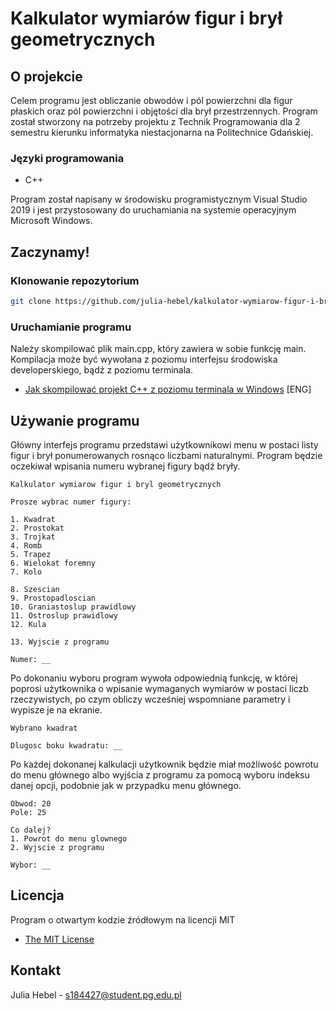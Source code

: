 
# Kalkulator wymiarów figur i brył geometrycznych

## O projekcie

Celem programu jest obliczanie obwodów i pól powierzchni dla figur płaskich oraz pól 
powierzchni i objętości dla brył przestrzennych.
Program został stworzony na potrzeby projektu z Technik Programowania dla 2 semestru 
kierunku informatyka niestacjonarna na Politechnice Gdańskiej.

### Języki programowania

* C++

Program został napisany w środowisku programistycznym Visual Studio 2019 i jest przystosowany
do uruchamiania na systemie operacyjnym Microsoft Windows.

## Zaczynamy!

### Klonowanie repozytorium

```sh
git clone https://github.com/julia-hebel/kalkulator-wymiarow-figur-i-bryl-geometrycznych.git
```

### Uruchamianie programu

Należy skompilować plik main.cpp, który zawiera w sobie funkcję main. Kompilacja może być
wywołana z poziomu interfejsu środowiska developerskiego, bądź z poziomu terminala.

* [Jak skompilować projekt C++ z poziomu terminala w Windows](https://stackoverflow.com/questions/11365850/run-c-in-command-prompt-windows) [ENG]

## Używanie programu

Główny interfejs programu przedstawi użytkownikowi menu w postaci listy figur i brył ponumerowanych rosnąco liczbami naturalnymi. Program będzie oczekiwał wpisania numeru wybranej figury bądź bryły.

```
Kalkulator wymiarow figur i bryl geometrycznych

Prosze wybrac numer figury:

1. Kwadrat
2. Prostokat
3. Trojkat
4. Romb
5. Trapez
6. Wielokat foremny
7. Kolo

8. Szescian
9. Prostopadloscian
10. Graniastoslup prawidlowy
11. Ostroslup prawidlowy
12. Kula

13. Wyjscie z programu

Numer: __
```

Po dokonaniu wyboru program wywoła odpowiednią funkcję, w której poprosi użytkownika o wpisanie wymaganych wymiarów w postaci liczb rzeczywistych, po czym obliczy wcześniej wspomniane parametry i wypisze je na ekranie. 

```
Wybrano kwadrat

Dlugosc boku kwadratu: __
```

Po każdej dokonanej kalkulacji użytkownik będzie miał możliwość powrotu do menu głównego albo wyjścia z programu za pomocą wyboru indeksu danej opcji, podobnie jak w przypadku menu głównego. 

```
Obwod: 20
Pole: 25

Co dalej?
1. Powrot do menu glownego
2. Wyjscie z programu

Wybor: __
```

## Licencja

Program o otwartym kodzie źródłowym na licencji MIT 

* [The MIT License ](https://opensource.org/licenses/mit-license.php)

## Kontakt

Julia Hebel - s184427@student.pg.edu.pl
